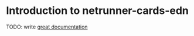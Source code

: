 # Introduction to netrunner-cards-edn

TODO: write [great documentation](http://jacobian.org/writing/what-to-write/)
